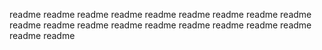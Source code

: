 readme
readme
readme
readme
readme
readme
readme
readme
readme
readme
readme
readme
readme
readme
readme
readme
readme
readme
readme
readme
